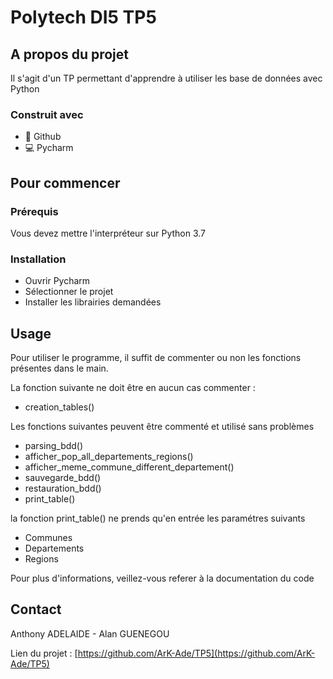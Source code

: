 # Polytech DI5 TP5

## A propos du projet

Il s'agit d'un TP permettant d'apprendre à utiliser les base de données avec Python

### Construit avec

* 🐙 Github
* 💻 Pycharm

## Pour commencer

### Prérequis

Vous devez mettre l'interpréteur sur Python 3.7

### Installation

- Ouvrir Pycharm
- Sélectionner le projet
- Installer les librairies demandées

## Usage

Pour utiliser le programme, il suffit de commenter ou non les fonctions présentes dans le main.

La fonction suivante ne doit être en aucun cas commenter :

- creation_tables()

Les fonctions suivantes peuvent être commenté et utilisé sans problèmes

- parsing_bdd()
- afficher_pop_all_departements_regions()
- afficher_meme_commune_different_departement()
- sauvegarde_bdd()
- restauration_bdd()
- print_table()

la fonction print_table() ne prends qu'en entrée les paramétres suivants

- Communes
- Departements
- Regions

Pour plus d'informations, veillez-vous referer à la documentation du code

## Contact

Anthony ADELAIDE - Alan GUENEGOU

Lien du projet : [https://github.com/ArK-Ade/TP5](https://github.com/ArK-Ade/TP5)